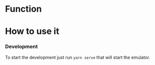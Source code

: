 # Function


# How to use it

### Development
To start the development just run `yarn serve` that will start the emulator.
